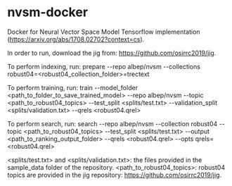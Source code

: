 # nvsm-docker
Docker for Neural Vector Space Model Tensorflow implementation (https://arxiv.org/abs/1708.02702?context=cs).

In order to run, download the jig from: https://github.com/osirrc2019/jig.

To perform indexing, run:
prepare --repo albep/nvsm --collections robust04=<robust04_collection_folder>=trectext

To perform training, run:
train --model_folder <path_to_folder_to_save_trained_model> --repo albep/nvsm --topic <path_to_robust04_topics> --test_split <splits/test.txt> --validation_split <splits/validation.txt> --qrels <robust04.qrel>

To perform search, run:
search --repo albep/nvsm --collection robust04 --topic <path_to_robust04_topics> --test_split <splits/test.txt> --output <path_to_ranking_output_folder> --qrels <robust04.qrel> --opts qrels=<robust04.qrel>


<splits/test.txt> and <splits/validation.txt>: the files provided in the sample_data folder of the repository.
<path_to_robust04_topics>: robust04 topics are provided in the jig repository: https://github.com/osirrc2019/jig.
